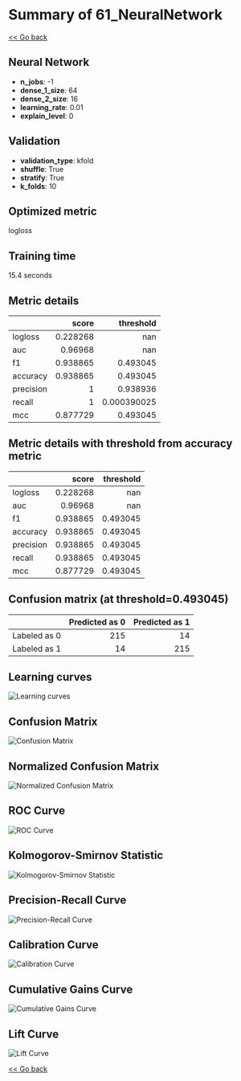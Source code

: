 # Summary of 61_NeuralNetwork

[<< Go back](../README.md)


## Neural Network
- **n_jobs**: -1
- **dense_1_size**: 64
- **dense_2_size**: 16
- **learning_rate**: 0.01
- **explain_level**: 0

## Validation
 - **validation_type**: kfold
 - **shuffle**: True
 - **stratify**: True
 - **k_folds**: 10

## Optimized metric
logloss

## Training time

15.4 seconds

## Metric details
|           |    score |     threshold |
|:----------|---------:|--------------:|
| logloss   | 0.228268 | nan           |
| auc       | 0.96968  | nan           |
| f1        | 0.938865 |   0.493045    |
| accuracy  | 0.938865 |   0.493045    |
| precision | 1        |   0.938936    |
| recall    | 1        |   0.000390025 |
| mcc       | 0.877729 |   0.493045    |


## Metric details with threshold from accuracy metric
|           |    score |   threshold |
|:----------|---------:|------------:|
| logloss   | 0.228268 |  nan        |
| auc       | 0.96968  |  nan        |
| f1        | 0.938865 |    0.493045 |
| accuracy  | 0.938865 |    0.493045 |
| precision | 0.938865 |    0.493045 |
| recall    | 0.938865 |    0.493045 |
| mcc       | 0.877729 |    0.493045 |


## Confusion matrix (at threshold=0.493045)
|              |   Predicted as 0 |   Predicted as 1 |
|:-------------|-----------------:|-----------------:|
| Labeled as 0 |              215 |               14 |
| Labeled as 1 |               14 |              215 |

## Learning curves
![Learning curves](learning_curves.png)
## Confusion Matrix

![Confusion Matrix](confusion_matrix.png)


## Normalized Confusion Matrix

![Normalized Confusion Matrix](confusion_matrix_normalized.png)


## ROC Curve

![ROC Curve](roc_curve.png)


## Kolmogorov-Smirnov Statistic

![Kolmogorov-Smirnov Statistic](ks_statistic.png)


## Precision-Recall Curve

![Precision-Recall Curve](precision_recall_curve.png)


## Calibration Curve

![Calibration Curve](calibration_curve_curve.png)


## Cumulative Gains Curve

![Cumulative Gains Curve](cumulative_gains_curve.png)


## Lift Curve

![Lift Curve](lift_curve.png)



[<< Go back](../README.md)
